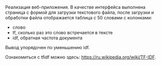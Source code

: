 Реализация веб-приложения. В качестве интерфейса выполнена страница с формой для загрузки текстового файла, после загрузки и обработки файла отображается таблица с 50 словами с колонками:

-    слово
-    tf, сколько раз это слово встречается в тексте
-    idf, обратная частота документа

Вывод упорядочен по уменьшению idf.

Ознакомиться с tfidf можно здесь: https://ru.wikipedia.org/wiki/TF-IDF.
